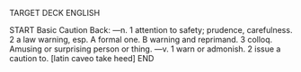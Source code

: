 TARGET DECK
ENGLISH

START
Basic
Caution
Back: —n. 1 attention to safety; prudence, carefulness. 2 a law warning, esp. A formal one. B warning and reprimand. 3 colloq. Amusing or surprising person or thing. —v. 1 warn or admonish. 2 issue a caution to. [latin caveo take heed]
END
